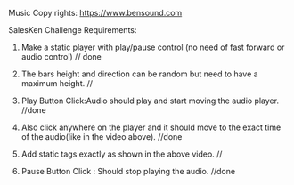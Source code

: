 Music Copy rights: https://www.bensound.com


SalesKen Challenge
Requirements:

1. Make a static player with play/pause control (no need of fast forward or audio control) // done

2. The bars height and direction can be random but need to have a maximum height. //

3. Play Button Click:Audio should play and start moving the audio player. //done

4. Also click anywhere on the player and it should move to the exact time of the audio(like in the video above). //done

5. Add static tags exactly as shown in the above video. //

6. Pause Button Click : Should stop playing the audio. //done
